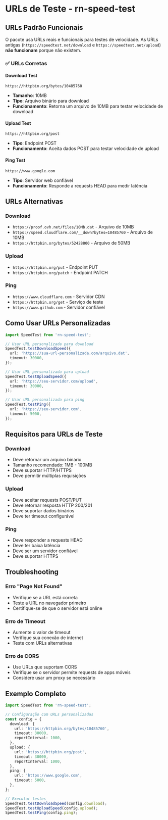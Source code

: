 # URLs de Teste - rn-speed-test

## URLs Padrão Funcionais

O pacote usa URLs reais e funcionais para testes de velocidade. As URLs antigas (`https://speedtest.net/download` e `https://speedtest.net/upload`) **não funcionam** porque não existem.

### ✅ URLs Corretas

#### Download Test

```
https://httpbin.org/bytes/10485760
```

- **Tamanho**: 10MB
- **Tipo**: Arquivo binário para download
- **Funcionamento**: Retorna um arquivo de 10MB para testar velocidade de download

#### Upload Test

```
https://httpbin.org/post
```

- **Tipo**: Endpoint POST
- **Funcionamento**: Aceita dados POST para testar velocidade de upload

#### Ping Test

```
https://www.google.com
```

- **Tipo**: Servidor web confiável
- **Funcionamento**: Responde a requests HEAD para medir latência

## URLs Alternativas

### Download

- `https://proof.ovh.net/files/10Mb.dat` - Arquivo de 10MB
- `https://speed.cloudflare.com/__down?bytes=10485760` - Arquivo de 10MB
- `https://httpbin.org/bytes/52428800` - Arquivo de 50MB

### Upload

- `https://httpbin.org/put` - Endpoint PUT
- `https://httpbin.org/patch` - Endpoint PATCH

### Ping

- `https://www.cloudflare.com` - Servidor CDN
- `https://httpbin.org/get` - Serviço de teste
- `https://www.github.com` - Servidor confiável

## Como Usar URLs Personalizadas

```typescript
import SpeedTest from 'rn-speed-test';

// Usar URL personalizada para download
SpeedTest.testDownloadSpeed({
  url: 'https://sua-url-personalizada.com/arquivo.dat',
  timeout: 30000,
});

// Usar URL personalizada para upload
SpeedTest.testUploadSpeed({
  url: 'https://seu-servidor.com/upload',
  timeout: 30000,
});

// Usar URL personalizada para ping
SpeedTest.testPing({
  url: 'https://seu-servidor.com',
  timeout: 5000,
});
```

## Requisitos para URLs de Teste

### Download

- Deve retornar um arquivo binário
- Tamanho recomendado: 1MB - 100MB
- Deve suportar HTTP/HTTPS
- Deve permitir múltiplas requisições

### Upload

- Deve aceitar requests POST/PUT
- Deve retornar resposta HTTP 200/201
- Deve suportar dados binários
- Deve ter timeout configurável

### Ping

- Deve responder a requests HEAD
- Deve ter baixa latência
- Deve ser um servidor confiável
- Deve suportar HTTPS

## Troubleshooting

### Erro "Page Not Found"

- Verifique se a URL está correta
- Teste a URL no navegador primeiro
- Certifique-se de que o servidor está online

### Erro de Timeout

- Aumente o valor de timeout
- Verifique sua conexão de internet
- Teste com URLs alternativas

### Erro de CORS

- Use URLs que suportam CORS
- Verifique se o servidor permite requests de apps móveis
- Considere usar um proxy se necessário

## Exemplo Completo

```typescript
import SpeedTest from 'rn-speed-test';

// Configuração com URLs personalizadas
const config = {
  download: {
    url: 'https://httpbin.org/bytes/10485760',
    timeout: 30000,
    reportInterval: 1000,
  },
  upload: {
    url: 'https://httpbin.org/post',
    timeout: 30000,
    reportInterval: 1000,
  },
  ping: {
    url: 'https://www.google.com',
    timeout: 5000,
  },
};

// Executar testes
SpeedTest.testDownloadSpeed(config.download);
SpeedTest.testUploadSpeed(config.upload);
SpeedTest.testPing(config.ping);
```
